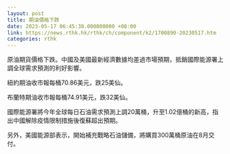 ```yaml
---
layout: post
title: 期油價格下跌
date: 2023-05-17 06:45:38.000000000 +08:00
link: https://news.rthk.hk/rthk/ch/component/k2/1700890-20230517.htm
categories: rthk
---
```


原油期貨價格下跌。中國及美國最新經濟數據均差過市場預期，抵銷國際能源署上調全球需求預測的利好影響。

紐約期油收市報每桶70.86美元，跌25美仙。

布蘭特期油收市報每桶74.91美元，跌32美仙。

國際能源署將今年全球每日石油需求預測上調20萬桶，升至1.02億桶的新高，指出中國解除疫情限制措施後復蘇超出預期。

另外，美國能源部表示，開始補充戰略石油儲備，將購買300萬桶原油在8月交付。
